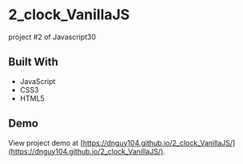 # 2_clock_VanillaJS
project #2 of Javascript30

## Built With
* JavaScript
* CSS3
* HTML5


## Demo

View project demo at [https://dnguy104.github.io/2_clock_VanillaJS/](https://dnguy104.github.io/2_clock_VanillaJS/).
